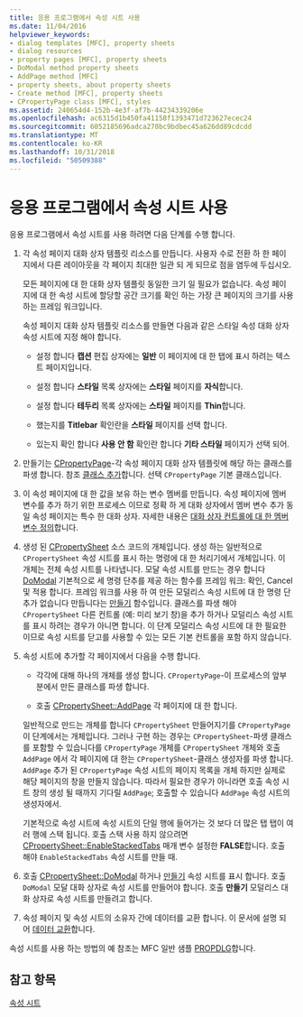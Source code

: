 ```yaml
---
title: 응용 프로그램에서 속성 시트 사용
ms.date: 11/04/2016
helpviewer_keywords:
- dialog templates [MFC], property sheets
- dialog resources
- property pages [MFC], property sheets
- DoModal method property sheets
- AddPage method [MFC]
- property sheets, about property sheets
- Create method [MFC], property sheets
- CPropertyPage class [MFC], styles
ms.assetid: 240654d4-152b-4e3f-af7b-44234339206e
ms.openlocfilehash: ac6315d1b450fa41158f1393471d723627ecec24
ms.sourcegitcommit: 6052185696adca270bc9bdbec45a626dd89cdcdd
ms.translationtype: MT
ms.contentlocale: ko-KR
ms.lasthandoff: 10/31/2018
ms.locfileid: "50509388"
---
```

# <a name="using-property-sheets-in-your-application"></a>응용 프로그램에서 속성 시트 사용

응용 프로그램에서 속성 시트를 사용 하려면 다음 단계를 수행 합니다.

1. 각 속성 페이지 대화 상자 템플릿 리소스를 만듭니다. 사용자 수로 전환 하 한 페이지에서 다른 레이아웃을 각 페이지 최대한 일관 되 게 되므로 점을 염두에 두십시오.

   모든 페이지에 대 한 대화 상자 템플릿 동일한 크기 일 필요가 없습니다. 속성 페이지에 대 한 속성 시트에 할당할 공간 크기를 확인 하는 가장 큰 페이지의 크기를 사용 하는 프레임 워크입니다.

   속성 페이지 대화 상자 템플릿 리소스를 만들면 다음과 같은 스타일 속성 대화 상자 속성 시트에 지정 해야 합니다.

   - 설정 합니다 **캡션** 편집 상자에는 **일반** 이 페이지에 대 한 탭에 표시 하려는 텍스트 페이지입니다.

   - 설정 합니다 **스타일** 목록 상자에는 **스타일** 페이지를 **자식**합니다.

   - 설정 합니다 **테두리** 목록 상자에는 **스타일** 페이지를 **Thin**합니다.

   - 했는지를 **Titlebar** 확인란을 **스타일** 페이지를 선택 합니다.

   - 있는지 확인 합니다 **사용 안 함** 확인란 합니다 **기타 스타일** 페이지가 선택 되어.

1. 만들기는 [CPropertyPage](../mfc/reference/cpropertypage-class.md)-각 속성 페이지 대화 상자 템플릿에 해당 하는 클래스를 파생 합니다. 참조 [클래스 추가](../ide/adding-a-class-visual-cpp.md)합니다. 선택 `CPropertyPage` 기본 클래스입니다.

1. 이 속성 페이지에 대 한 값을 보유 하는 변수 멤버를 만듭니다. 속성 페이지에 멤버 변수를 추가 하기 위한 프로세스 이므로 정확 하 게 대화 상자에서 멤버 변수 추가 동일 속성 페이지는 특수 한 대화 상자. 자세한 내용은 [대화 상자 컨트롤에 대 한 멤버 변수 정의](../windows/defining-member-variables-for-dialog-controls.md)합니다.

1. 생성 된 [CPropertySheet](../mfc/reference/cpropertysheet-class.md) 소스 코드의 개체입니다. 생성 하는 일반적으로 `CPropertySheet` 속성 시트를 표시 하는 명령에 대 한 처리기에서 개체입니다. 이 개체는 전체 속성 시트를 나타냅니다. 모달 속성 시트를 만드는 경우 합니다 [DoModal](../mfc/reference/cpropertysheet-class.md#domodal) 기본적으로 세 명령 단추를 제공 하는 함수를 프레임 워크: 확인, Cancel 및 적용 합니다. 프레임 워크를 사용 하 여 만든 모덜리스 속성 시트에 대 한 명령 단추가 없습니다 만듭니다는 [만들기](../mfc/reference/cpropertysheet-class.md#create) 함수입니다. 클래스를 파생 해야 `CPropertySheet` 다른 컨트롤 (예: 미리 보기 창)을 추가 하거나 모덜리스 속성 시트를 표시 하려는 경우가 아니면 합니다. 이 단계 모덜리스 속성 시트에 대 한 필요한 이므로 속성 시트를 닫고를 사용할 수 있는 모든 기본 컨트롤을 포함 하지 않습니다.

1. 속성 시트에 추가할 각 페이지에서 다음을 수행 합니다.

   - 각각에 대해 하나의 개체를 생성 합니다. `CPropertyPage`-이 프로세스의 앞부분에서 만든 클래스를 파생 합니다.

   - 호출 [CPropertySheet::AddPage](../mfc/reference/cpropertysheet-class.md#addpage) 각 페이지에 대 한 합니다.

   일반적으로 만드는 개체를 합니다 `CPropertySheet` 만들어지기를 `CPropertyPage` 이 단계에서는 개체입니다. 그러나 구현 하는 경우는 `CPropertySheet`-파생 클래스를 포함할 수 있습니다를 `CPropertyPage` 개체를 `CPropertySheet` 개체와 호출 `AddPage` 에서 각 페이지에 대 한는 `CPropertySheet`-클래스 생성자를 파생 합니다. `AddPage` 추가 된 `CPropertyPage` 속성 시트의 페이지 목록을 개체 하지만 실제로 해당 페이지의 창을 만들지 않습니다. 따라서 필요한 경우가 아니라면 호출 속성 시트 창의 생성 될 때까지 기다릴 `AddPage`; 호출할 수 있습니다 `AddPage` 속성 시트의 생성자에서.

   기본적으로 속성 시트에 속성 시트의 단일 행에 들어가는 것 보다 더 많은 탭 탭이 여러 행에 스택 됩니다. 호출 스택 사용 하지 않으려면 [CPropertySheet::EnableStackedTabs](../mfc/reference/cpropertysheet-class.md#enablestackedtabs) 매개 변수 설정한 **FALSE**합니다. 호출 해야 `EnableStackedTabs` 속성 시트를 만들 때.

1. 호출 [CPropertySheet::DoModal](../mfc/reference/cpropertysheet-class.md#domodal) 하거나 [만들기](../mfc/reference/cpropertysheet-class.md#create) 속성 시트를 표시 합니다. 호출 `DoModal` 모달 대화 상자로 속성 시트를 만들어야 합니다. 호출 **만들기** 모덜리스 대화 상자로 속성 시트를 만들려고 합니다.

1. 속성 페이지 및 속성 시트의 소유자 간에 데이터를 교환 합니다. 이 문서에 설명 되어 [데이터 교환](../mfc/exchanging-data.md)합니다.

속성 시트를 사용 하는 방법의 예 참조는 MFC 일반 샘플 [PROPDLG](../visual-cpp-samples.md)합니다.

## <a name="see-also"></a>참고 항목

[속성 시트](../mfc/property-sheets-mfc.md)

